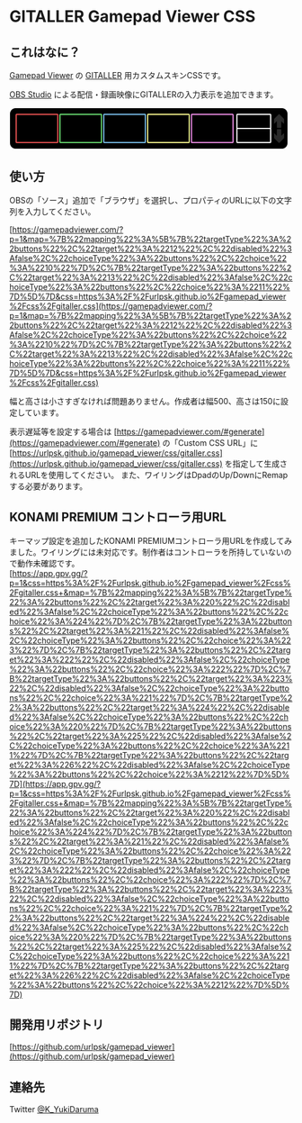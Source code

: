# GITALLER Gamepad Viewer CSS

## これはなに？

[Gamepad Viewer](https://gamepadviewer.com/) の [GITALLER](https://www.dj-dao.com/jp/gitaller) 用カスタムスキンCSSです。

[OBS Studio](https://obsproject.com/) による配信・録画映像にGITALLERの入力表示を追加できます。

![見た目](img/sample.png)

## 使い方

OBSの「ソース」追加で「ブラウザ」を選択し、プロパティのURLに以下の文字列を入力してください。

[https://gamepadviewer.com/?p=1&map=%7B%22mapping%22%3A%5B%7B%22targetType%22%3A%22buttons%22%2C%22target%22%3A%2212%22%2C%22disabled%22%3Afalse%2C%22choiceType%22%3A%22buttons%22%2C%22choice%22%3A%2210%22%7D%2C%7B%22targetType%22%3A%22buttons%22%2C%22target%22%3A%2213%22%2C%22disabled%22%3Afalse%2C%22choiceType%22%3A%22buttons%22%2C%22choice%22%3A%2211%22%7D%5D%7D&css=https%3A%2F%2Furlpsk.github.io%2Fgamepad_viewer%2Fcss%2Fgitaller.css](https://gamepadviewer.com/?p=1&map=%7B%22mapping%22%3A%5B%7B%22targetType%22%3A%22buttons%22%2C%22target%22%3A%2212%22%2C%22disabled%22%3Afalse%2C%22choiceType%22%3A%22buttons%22%2C%22choice%22%3A%2210%22%7D%2C%7B%22targetType%22%3A%22buttons%22%2C%22target%22%3A%2213%22%2C%22disabled%22%3Afalse%2C%22choiceType%22%3A%22buttons%22%2C%22choice%22%3A%2211%22%7D%5D%7D&css=https%3A%2F%2Furlpsk.github.io%2Fgamepad_viewer%2Fcss%2Fgitaller.css)

幅と高さは小さすぎなければ問題ありません。作成者は幅500、高さは150に設定しています。

表示遅延等を設定する場合は [https://gamepadviewer.com/#generate](https://gamepadviewer.com/#generate) の「Custom CSS URL」に [https://urlpsk.github.io/gamepad_viewer/css/gitaller.css](https://urlpsk.github.io/gamepad_viewer/css/gitaller.css)
を指定して生成されるURLを使用してください。 
また、ワイリングはDpadのUp/DownにRemapする必要があります。

## KONAMI PREMIUM コントローラ用URL

キーマップ設定を追加したKONAMI PREMIUMコントローラ用URLを作成してみました。ワイリングには未対応です。制作者はコントローラを所持していないので動作未確認です。  
[https://app.gpv.gg/?p=1&css=https%3A%2F%2Furlpsk.github.io%2Fgamepad_viewer%2Fcss%2Fgitaller.css+&map=%7B%22mapping%22%3A%5B%7B%22targetType%22%3A%22buttons%22%2C%22target%22%3A%220%22%2C%22disabled%22%3Afalse%2C%22choiceType%22%3A%22buttons%22%2C%22choice%22%3A%224%22%7D%2C%7B%22targetType%22%3A%22buttons%22%2C%22target%22%3A%221%22%2C%22disabled%22%3Afalse%2C%22choiceType%22%3A%22buttons%22%2C%22choice%22%3A%223%22%7D%2C%7B%22targetType%22%3A%22buttons%22%2C%22target%22%3A%222%22%2C%22disabled%22%3Afalse%2C%22choiceType%22%3A%22buttons%22%2C%22choice%22%3A%222%22%7D%2C%7B%22targetType%22%3A%22buttons%22%2C%22target%22%3A%223%22%2C%22disabled%22%3Afalse%2C%22choiceType%22%3A%22buttons%22%2C%22choice%22%3A%221%22%7D%2C%7B%22targetType%22%3A%22buttons%22%2C%22target%22%3A%224%22%2C%22disabled%22%3Afalse%2C%22choiceType%22%3A%22buttons%22%2C%22choice%22%3A%220%22%7D%2C%7B%22targetType%22%3A%22buttons%22%2C%22target%22%3A%225%22%2C%22disabled%22%3Afalse%2C%22choiceType%22%3A%22buttons%22%2C%22choice%22%3A%2211%22%7D%2C%7B%22targetType%22%3A%22buttons%22%2C%22target%22%3A%226%22%2C%22disabled%22%3Afalse%2C%22choiceType%22%3A%22buttons%22%2C%22choice%22%3A%2212%22%7D%5D%7D](https://app.gpv.gg/?p=1&css=https%3A%2F%2Furlpsk.github.io%2Fgamepad_viewer%2Fcss%2Fgitaller.css+&map=%7B%22mapping%22%3A%5B%7B%22targetType%22%3A%22buttons%22%2C%22target%22%3A%220%22%2C%22disabled%22%3Afalse%2C%22choiceType%22%3A%22buttons%22%2C%22choice%22%3A%224%22%7D%2C%7B%22targetType%22%3A%22buttons%22%2C%22target%22%3A%221%22%2C%22disabled%22%3Afalse%2C%22choiceType%22%3A%22buttons%22%2C%22choice%22%3A%223%22%7D%2C%7B%22targetType%22%3A%22buttons%22%2C%22target%22%3A%222%22%2C%22disabled%22%3Afalse%2C%22choiceType%22%3A%22buttons%22%2C%22choice%22%3A%222%22%7D%2C%7B%22targetType%22%3A%22buttons%22%2C%22target%22%3A%223%22%2C%22disabled%22%3Afalse%2C%22choiceType%22%3A%22buttons%22%2C%22choice%22%3A%221%22%7D%2C%7B%22targetType%22%3A%22buttons%22%2C%22target%22%3A%224%22%2C%22disabled%22%3Afalse%2C%22choiceType%22%3A%22buttons%22%2C%22choice%22%3A%220%22%7D%2C%7B%22targetType%22%3A%22buttons%22%2C%22target%22%3A%225%22%2C%22disabled%22%3Afalse%2C%22choiceType%22%3A%22buttons%22%2C%22choice%22%3A%2211%22%7D%2C%7B%22targetType%22%3A%22buttons%22%2C%22target%22%3A%226%22%2C%22disabled%22%3Afalse%2C%22choiceType%22%3A%22buttons%22%2C%22choice%22%3A%2212%22%7D%5D%7D)

## 開発用リポジトリ

[https://github.com/urlpsk/gamepad_viewer](https://github.com/urlpsk/gamepad_viewer)

## 連絡先

Twitter [@K_YukiDaruma](https://twitter.com/K_YukiDaruma)
